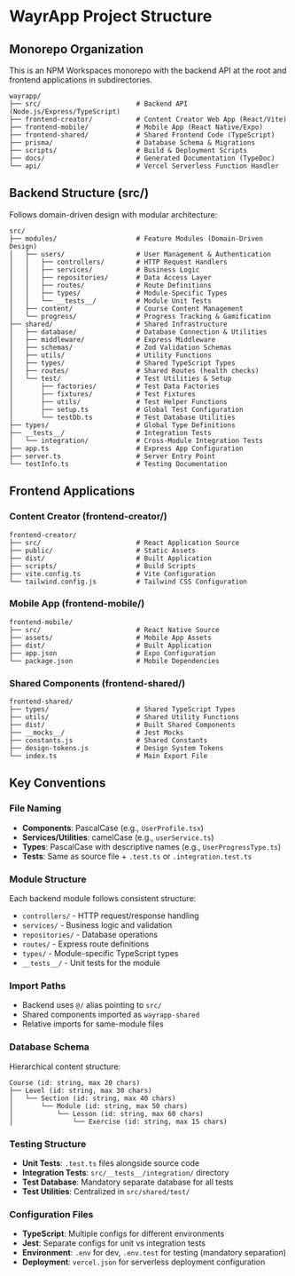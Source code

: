 # WayrApp Project Structure

## Monorepo Organization
This is an NPM Workspaces monorepo with the backend API at the root and frontend applications in subdirectories.

```
wayrapp/
├── src/                        # Backend API (Node.js/Express/TypeScript)
├── frontend-creator/           # Content Creator Web App (React/Vite)
├── frontend-mobile/            # Mobile App (React Native/Expo)
├── frontend-shared/            # Shared Frontend Code (TypeScript)
├── prisma/                     # Database Schema & Migrations
├── scripts/                    # Build & Deployment Scripts
├── docs/                       # Generated Documentation (TypeDoc)
└── api/                        # Vercel Serverless Function Handler
```

## Backend Structure (src/)
Follows domain-driven design with modular architecture:

```
src/
├── modules/                    # Feature Modules (Domain-Driven Design)
│   ├── users/                  # User Management & Authentication
│   │   ├── controllers/        # HTTP Request Handlers
│   │   ├── services/           # Business Logic
│   │   ├── repositories/       # Data Access Layer
│   │   ├── routes/             # Route Definitions
│   │   ├── types/              # Module-Specific Types
│   │   └── __tests__/          # Module Unit Tests
│   ├── content/                # Course Content Management
│   └── progress/               # Progress Tracking & Gamification
├── shared/                     # Shared Infrastructure
│   ├── database/               # Database Connection & Utilities
│   ├── middleware/             # Express Middleware
│   ├── schemas/                # Zod Validation Schemas
│   ├── utils/                  # Utility Functions
│   ├── types/                  # Shared TypeScript Types
│   ├── routes/                 # Shared Routes (health checks)
│   └── test/                   # Test Utilities & Setup
│       ├── factories/          # Test Data Factories
│       ├── fixtures/           # Test Fixtures
│       ├── utils/              # Test Helper Functions
│       ├── setup.ts            # Global Test Configuration
│       └── testDb.ts           # Test Database Utilities
├── types/                      # Global Type Definitions
├── __tests__/                  # Integration Tests
│   └── integration/            # Cross-Module Integration Tests
├── app.ts                      # Express App Configuration
├── server.ts                   # Server Entry Point
└── testInfo.ts                 # Testing Documentation
```

## Frontend Applications

### Content Creator (frontend-creator/)
```
frontend-creator/
├── src/                        # React Application Source
├── public/                     # Static Assets
├── dist/                       # Built Application
├── scripts/                    # Build Scripts
├── vite.config.ts              # Vite Configuration
└── tailwind.config.js          # Tailwind CSS Configuration
```

### Mobile App (frontend-mobile/)
```
frontend-mobile/
├── src/                        # React Native Source
├── assets/                     # Mobile App Assets
├── dist/                       # Built Application
├── app.json                    # Expo Configuration
└── package.json                # Mobile Dependencies
```

### Shared Components (frontend-shared/)
```
frontend-shared/
├── types/                      # Shared TypeScript Types
├── utils/                      # Shared Utility Functions
├── dist/                       # Built Shared Components
├── __mocks__/                  # Jest Mocks
├── constants.js                # Shared Constants
├── design-tokens.js            # Design System Tokens
└── index.ts                    # Main Export File
```

## Key Conventions

### File Naming
- **Components**: PascalCase (e.g., `UserProfile.tsx`)
- **Services/Utilities**: camelCase (e.g., `userService.ts`)
- **Types**: PascalCase with descriptive names (e.g., `UserProgressType.ts`)
- **Tests**: Same as source file + `.test.ts` or `.integration.test.ts`

### Module Structure
Each backend module follows consistent structure:
- `controllers/` - HTTP request/response handling
- `services/` - Business logic and validation
- `repositories/` - Database operations
- `routes/` - Express route definitions
- `types/` - Module-specific TypeScript types
- `__tests__/` - Unit tests for the module

### Import Paths
- Backend uses `@/` alias pointing to `src/`
- Shared components imported as `wayrapp-shared`
- Relative imports for same-module files

### Database Schema
Hierarchical content structure:
```
Course (id: string, max 20 chars)
├── Level (id: string, max 30 chars)
│   └── Section (id: string, max 40 chars)
│       └── Module (id: string, max 50 chars)
│           └── Lesson (id: string, max 60 chars)
│               └── Exercise (id: string, max 15 chars)
```

### Testing Structure
- **Unit Tests**: `.test.ts` files alongside source code
- **Integration Tests**: `src/__tests__/integration/` directory
- **Test Database**: Mandatory separate database for all tests
- **Test Utilities**: Centralized in `src/shared/test/`

### Configuration Files
- **TypeScript**: Multiple configs for different environments
- **Jest**: Separate configs for unit vs integration tests
- **Environment**: `.env` for dev, `.env.test` for testing (mandatory separation)
- **Deployment**: `vercel.json` for serverless deployment configuration